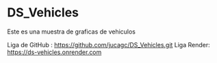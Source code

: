 # DS_Vehicles


Este es una muestra de graficas de vehiculos 


Liga de GitHub : https://github.com/jucagc/DS_Vehicles.git
Liga Render: https://ds-vehicles.onrender.com